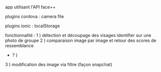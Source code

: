 app utilisant l'API face++

plugins cordova :
  camera
  file

plugins ionic :
  localStorage


fonctionnalité :
  1 ) détection et découpage des visages identifier sur une photo de groupe
  2 ) comparaison image par image et retour des scores de ressemblance

  + ? )

  3 ) modification des image via filtre (façon snapchat)
